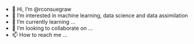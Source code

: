 - 👋 Hi, I’m @rconsuegraw
- 👀 I’m interested in machine learning, data science and data assimilation
- 🌱 I’m currently learning ...
- 💞️ I’m looking to collaborate on ...
- 📫 How to reach me ...

<!---
rconsuegraw/rconsuegraw is a ✨ special ✨ repository because its `README.md` (this file) appears on your GitHub profile.
You can click the Preview link to take a look at your changes.
--->
